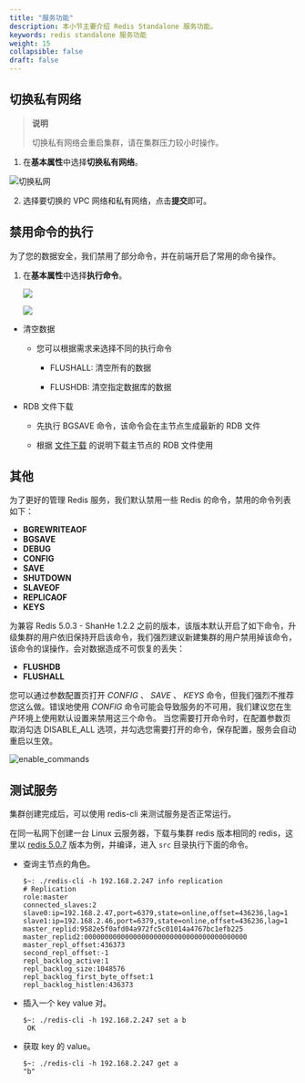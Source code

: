 ```yaml
---
title: "服务功能"
description: 本小节主要介绍 Redis Standalone 服务功能。 
keywords: redis standalone 服务功能
weight: 15
collapsible: false
draft: false
---
```


## 切换私有网络

> **说明**
>
>切换私有网络会重启集群，请在集群压力较小时操作。


1. 在**基本属性**中选择**切换私有网络**。

![切换私网](../../_images/switch_vxnet1.png)

2. 选择要切换的 VPC 网络和私有网络，点击**提交**即可。

## 禁用命令的执行

为了您的数据安全，我们禁用了部分命令，并在前端开启了常用的命令操作。

1. 在**基本属性**中选择**执行命令**。

   ![](../../_images/run_command_1.png)

   ![](../../_images/run_command_2.png)

- 清空数据

  - 您可以根据需求来选择不同的执行命令

    - FLUSHALL: 清空所有的数据

    - FLUSHDB: 清空指定数据库的数据

- RDB 文件下载

  - 先执行 BGSAVE 命令，该命令会在主节点生成最新的 RDB 文件

  - 根据 [文件下载](../cluster_info/#文件下载) 的说明下载主节点的 RDB 文件使用

## 其他

为了更好的管理 Redis 服务，我们默认禁用一些 Redis 的命令，禁用的命令列表如下：

- **BGREWRITEAOF**
- **BGSAVE**
- **DEBUG**
- **CONFIG**
- **SAVE**
- **SHUTDOWN**
- **SLAVEOF**
- **REPLICAOF**
- **KEYS**

为兼容 Redis 5.0.3 - ShanHe 1.2.2 之前的版本，该版本默认开启了如下命令，升级集群的用户依旧保持开启该命令，我们强烈建议新建集群的用户禁用掉该命令，该命令的误操作，会对数据造成不可恢复的丢失：

- **FLUSHDB**
- **FLUSHALL**

您可以通过参数配置页打开 _CONFIG_ 、 _SAVE_ 、 _KEYS_ 命令，但我们强烈不推荐您这么做。错误地使用 _CONFIG_ 命令可能会导致服务的不可用，我们建议您在生产环境上使用默认设置来禁用这三个命令。 当您需要打开命令时，在配置参数页取消勾选 DISABLE_ALL 选项，并勾选您需要打开的命令，保存配置，服务会自动重启以生效。

![enable_commands](../../_images/set_commands.png)

## 测试服务

集群创建完成后，可以使用 redis-cli 来测试服务是否正常运行。

在同一私网下创建一台 Linux 云服务器，下载与集群 redis 版本相同的 redis，这里以 [redis 5.0.7](http://download.redis.io/releases/redis-5.0.7.tar.gz) 版本为例，并编译，进入 `src` 目录执行下面的命令。

- 查询主节点的角色。

   ```shell
   $~: ./redis-cli -h 192.168.2.247 info replication
   # Replication
   role:master
   connected_slaves:2
   slave0:ip=192.168.2.47,port=6379,state=online,offset=436236,lag=1
   slave1:ip=192.168.2.46,port=6379,state=online,offset=436236,lag=1
   master_replid:9582e5f0afd04a972fc5c01014a4767bc1efb225
   master_replid2:0000000000000000000000000000000000000000
   master_repl_offset:436373
   second_repl_offset:-1
   repl_backlog_active:1
   repl_backlog_size:1048576
   repl_backlog_first_byte_offset:1
   repl_backlog_histlen:436373
   ```

- 插入一个 key value 对。

   ```shell
   $~: ./redis-cli -h 192.168.2.247 set a b
    OK
   ```

- 获取 key 的 value。

   ```shell
   $~: ./redis-cli -h 192.168.2.247 get a
   "b"
   ```
